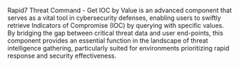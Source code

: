 Rapid7 Threat Command - Get IOC by Value is an advanced component that serves as a vital tool in cybersecurity defenses, enabling users to swiftly retrieve Indicators of Compromise (IOC) by querying with specific values. By bridging the gap between critical threat data and user end-points, this component provides an essential function in the landscape of threat intelligence gathering, particularly suited for environments prioritizing rapid response and security effectiveness.
